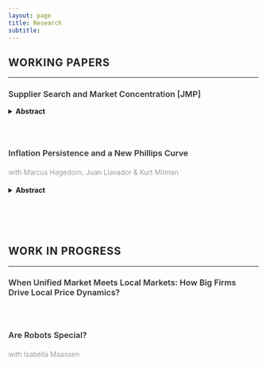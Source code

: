 ```yaml
---
layout: page
title: Research
subtitle: 
---
```


## <span style="font-weight:700; color:#222; letter-spacing:1px; text-transform:uppercase;">Working Papers</span>
---

### <span style="font-weight:600; color:#333;">Supplier Search and Market Concentration [JMP]</span> <!-- [Draft](assets/doc/CHOI_JMP_draft.pdf) -->

<details>
<summary><strong>Abstract </strong></summary>
Abstract: This paper examines how lower search costs in input markets reshape the distribution of firm sizes. Using Swedish administrative data, I document four facts: (i) more productive firms pay lower input prices, (ii) the dispersion in imported varieties across firms is widening, (iii) the sales distribution among importers has become more unequal, and (iv) municipalities with greater fiber-optic coverage experience faster supplier network growth, especially among more productive firms. To interpret these patterns, I develop a quantitative model of monopolistic competition with frictional input markets, in which firms incur fixed costs to search and bargain with suppliers. The model shows that falling search costs reallocate resources toward importers, raising aggregate productivity but also increasing market concentration. A counterfactual exercise indicates that a 10 percent tariff on inputs would largely offset these gains.
</details>

### &nbsp;


### <span style="font-weight:600; color:#333;">Inflation Persistence and a New Phillips Curve</span>  
#### <span style="color: grey; font-weight:300;">with Marcus Hagedorn, Juan Llavador & Kurt Mitman</span>


<details>
<summary><strong>Abstract </strong></summary>
Abstract: Auclert et al. (2024) recently argued that, to first order, menu-costs models deliver
the same New Keynesian Phillips Curves as time-dependent models in response to AR(1)
shocks. We show here that when considering a broader class of shocks, menu-costs models
can generate qualitatively and quantitatively different Phillips curves than implied by
time-dependent models. Shocks to the growth rate of nominal demand generate inflation
persistence in the model, in line with the data, but at odd with the standard time-
dependent NKPC. Changes in the extensive margin of price adjustment in the menu-cost
model generate history dependence that is captured by the lagged inflation rate. Once
we control for lagged nominal demand growth, the explanatory power of lagged inflation
drops significantly. The reason is that nominal demand growth is a second determinant
of inflation in the Phillips curve in menu-cost models and inflation therefore inherits the persistence of the process for nominal demand.
</details>

# &nbsp;


## <span style="font-weight:700; color:#222; letter-spacing:1px; text-transform:uppercase;">Work in Progress</span>
---

### <span style="font-weight:600; color:#333;">When Unified Market Meets Local Markets: How Big Firms Drive Local Price Dynamics?</span>


<!--Abstract:Firms compete with each other in many different markets - labor market as employers, consumer market as sellers or input market as buyers. Recent research have studied competition in one or more of these market. However, these markets differ in terms of structure and geographical characteristics. The true competition intensity is thus complex and depends on interaction of these different markets. In this paper, I use balance sheet data at both the firm and plant levels from the Swedish retail industry. I construct several measures of market concentration, including the Herfindahl-Hirschman Index (HHI), profit margins, the concentration ratio of the top three firms (CR3), and others. I then analyze the time trends of these measures at both the national and local (municipality) levels. To interpret these findings, I develop a quantitative model that features a locally segmented labor and final goods market, alongside a nationally unified intermediate goods market.-->

### &nbsp;

### <span style="font-weight:600; color:#333;">Are Robots Special?</span>  
#### <span style="color: grey; font-weight:300;">with Isabella Maassen</span>
